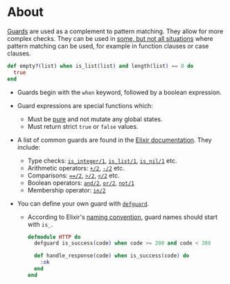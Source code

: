 # About

[Guards][guards] are used as a complement to pattern matching. They allow for more complex checks. They can be used in [some, but not all situations][where-guards-can-be-used] where pattern matching can be used, for example in function clauses or case clauses.

```elixir
def empty?(list) when is_list(list) and length(list) == 0 do
  true
end
```

- Guards begin with the `when` keyword, followed by a boolean expression.
- Guard expressions are special functions which:
  - Must be [pure][pure-function] and not mutate any global states.
  - Must return strict `true` or `false` values.
- A list of common guards are found in the [Elixir documentation][kernel-guards]. They include:
  - Type checks: [`is_integer/1`][guard-is-integer], [`is_list/1`][guard-is-list], [`is_nil/1`][guard-is-nil] etc.
  - Arithmetic operators: [`+/2`][guard-plus], [`-/2`][guard-minus] etc.
  - Comparisons: [`==/2`][guard-equals], [`>/2`][guard-greater], [`</2`][guard-less] etc.
  - Boolean operators: [`and/2`][guard-and], [`or/2`][guard-or], [`not/1`][guard-not]
  - Membership operator: [`in/2`][guard-in]
- You can define your own guard with [`defguard`][defguard].

  - According to Elixir's [naming convention][naming], guard names should start with `is_`.

    ```elixir
    defmodule HTTP do
      defguard is_success(code) when code >= 200 and code < 300

      def handle_response(code) when is_success(code) do
        :ok
      end
    end
    ```

[guards]: https://hexdocs.pm/elixir/master/patterns-and-guards.html#guards
[kernel-guards]: https://hexdocs.pm/elixir/master/Kernel.html#guards
[pure-function]: https://gist.github.com/tomekowal/16cb4192b73fe9222de9fd09e653c03e
[guard-is-integer]: https://hexdocs.pm/elixir/master/Kernel.html#is_integer/1
[guard-is-list]: https://hexdocs.pm/elixir/master/Kernel.html#is_list/1
[guard-is-nil]: https://hexdocs.pm/elixir/master/Kernel.html#is_nil/1
[guard-plus]: https://hexdocs.pm/elixir/master/Kernel.html#+/2
[guard-minus]: https://hexdocs.pm/elixir/master/Kernel.html#-/2
[guard-equals]: https://hexdocs.pm/elixir/master/Kernel.html#==/2
[guard-greater]: https://hexdocs.pm/elixir/master/Kernel.html#%3E/2
[guard-less]: https://hexdocs.pm/elixir/master/Kernel.html#%3C/2
[guard-and]: https://hexdocs.pm/elixir/master/Kernel.html#and/2
[guard-or]: https://hexdocs.pm/elixir/master/Kernel.html#or/2
[guard-not]: https://hexdocs.pm/elixir/master/Kernel.html#not/1
[guard-in]: https://hexdocs.pm/elixir/master/Kernel.html#in/2
[defguard]: https://hexdocs.pm/elixir/Kernel.html#defguard/1
[naming]: https://hexdocs.pm/elixir/naming-conventions.html#is_-prefix-is_foo
[where-guards-can-be-used]: https://hexdocs.pm/elixir/master/patterns-and-guards.html#where-patterns-and-guards-can-be-used
